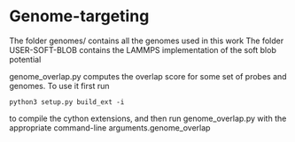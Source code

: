 # Genome-targeting
The folder genomes/ contains all the genomes used in this work
The folder USER-SOFT-BLOB contains the LAMMPS implementation of the soft blob potential

genome_overlap.py computes the overlap score for some set of probes and genomes. To use it first run

    python3 setup.py build_ext -i

to compile the cython extensions, and then run genome_overlap.py with the appropriate command-line arguments.genome_overlap
